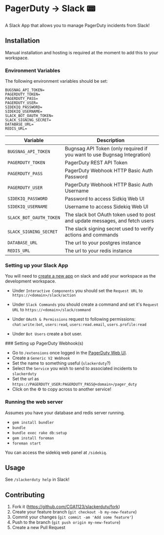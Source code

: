 # PagerDuty → Slack :pager:

A Slack App that allows you to manage PagerDuty incidents from Slack!

## Installation

Manual installation and hosting is required at the moment to add this to your workspace.

### Environment Variables

The following environment variables should be set:

    BUGSNAG_API_TOKEN=
    PAGERDUTY_TOKEN=
    PAGERDUTY_PASS=
    PAGERDUTY_USER=
    SIDEKIQ_PASSWORD=
    SIDEKIQ_USERNAME=
    SLACK_BOT_OAUTH_TOKEN=
    SLACK_SIGNING_SECRET=
    DATABASE_URL=
    REDIS_URL=

| Variable | Description |
| --- | --- |
| `BUGSNAG_API_TOKEN` | Bugnsag API Token (only required if you want to use Bugnsag Integration) |
| `PAGERDUTY_TOKEN` | PagerDuty REST API Token |
| `PAGERDUTY_PASS` | PagerDuty Webhook HTTP Basic Auth Password |
| `PAGERDUTY_USER` | PagerDuty Webhook HTTP Basic Auth Username |
| `SIDEKIQ_PASSWORD` | Password to access Sidkiq Web UI |
| `SIDEKIQ_USERNAME` | Username to access Sidekiq Web UI |
| `SLACK_BOT_OAUTH_TOKEN` | The slack bot OAuth token used to post and update messages, and fetch users |
| `SLACK_SIGNING_SECRET` | The slack signing secret used to verify actions and commands |
| `DATABASE_URL` | The url to your postgres instance |
| `REDIS_URL` | The url to your redis instance |


### Setting up your Slack App

You will need to [create a new app](https://api.slack.com/apps) on slack and add your workspace as
the development workspace.

- Under `Interactive Components` you should set the `Request URL` to `https://<domain>/slack/action`

- Under `Slack Commands` you should create a command and set it's `Request URL` to `https://<domain>/slack/command`

- Under `OAuth & Permissions` request to following permissions: `chat:write:bot`, `users:read`, `users:read.email`, `users.profile:read`

- Under `Bot Users` create a bot user.

### Setting up PagerDuty Webhook(s)

- Go to `/extensions` once logged in the [PagerDuty Web UI](https://app.pagerduty.com).
- Create a `Generic V2 Webhook`
- Set the name to something useful (`slackerduty`?)
- Select the `Service` you wish to send to associated incidents to `slackerduty`
- Set the url as `https://PAGERDUTY_USER:PAGERDUTY_PASS@<domain>/pager_duty`
- Click on the :gear: to copy across to another service!

### Running the web server

Assumes you have your database and redis server running.

- `gem install bundler`
- `bundle`
- `bundle exec rake db:setup`
- `gem install foreman`
- `foreman start`

You can access the sidekiq web panel at `/sidekiq`.

## Usage

See `/slackerduty help` in Slack!

## Contributing

1. Fork it (<https://github.com/CGA1123/slackerduty/fork>)
2. Create your feature branch (`git checkout -b my-new-feature`)
3. Commit your changes (`git commit -am 'Add some feature'`)
4. Push to the branch (`git push origin my-new-feature`)
5. Create a new Pull Request
